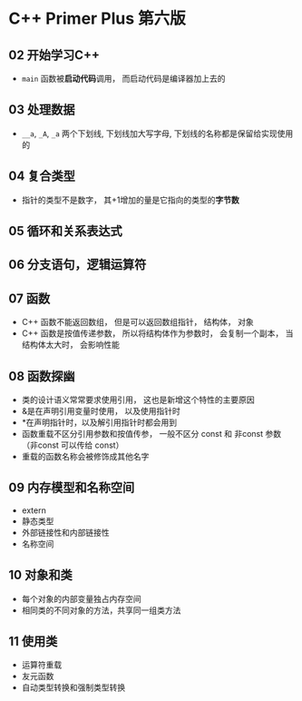 # C++ Primer Plus 第六版

## 02 开始学习C++
- `main` 函数被**启动代码**调用， 而启动代码是编译器加上去的

## 03 处理数据
- `__a`, `_A`, `_a` 两个下划线, 下划线加大写字母, 下划线的名称都是保留给实现使用的

## 04 复合类型
- 指针的类型不是数字， 其+1增加的量是它指向的类型的**字节数**

## 05 循环和关系表达式

## 06 分支语句，逻辑运算符


## 07 函数
- C++ 函数不能返回数组， 但是可以返回数组指针， 结构体， 对象
- C++ 函数是按值传递参数， 所以将结构体作为参数时， 会复制一个副本， 当结构体太大时， 会影响性能

## 08 函数探幽
- 类的设计语义常常要求使用引用， 这也是新增这个特性的主要原因
- &是在声明引用变量时使用， 以及使用指针时
- *在声明指针时，以及解引用指针时都会用到
- 函数重载不区分引用参数和按值传参， 一般不区分 const 和 非const 参数（非const 可以传给 const）
- 重载的函数名称会被修饰成其他名字

## 09 内存模型和名称空间
- extern
- 静态类型
- 外部链接性和内部链接性
- 名称空间

## 10 对象和类
- 每个对象的内部变量独占内存空间
- 相同类的不同对象的方法，共享同一组类方法

## 11 使用类
- 运算符重载
- 友元函数
- 自动类型转换和强制类型转换